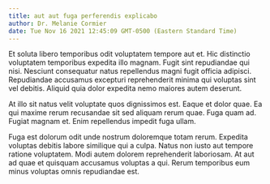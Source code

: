 ```yaml
---
title: aut aut fuga perferendis explicabo
author: Dr. Melanie Cormier
date: Tue Nov 16 2021 12:45:09 GMT-0500 (Eastern Standard Time)
---
```

Et soluta libero temporibus odit voluptatem tempore aut et. Hic distinctio voluptatem temporibus expedita illo magnam. Fugit sint repudiandae qui nisi. Nesciunt consequatur natus repellendus magni fugit officia adipisci. Repudiandae accusamus excepturi reprehenderit minima qui voluptas sint vel debitis. Aliquid quia dolor expedita nemo maiores autem deserunt.

 At illo sit natus velit voluptate quos dignissimos est. Eaque et dolor quae. Ea qui maxime rerum recusandae sit sed aliquam rerum quae. Fuga quam ad. Fugiat magnam et. Enim repellendus impedit fuga ullam.

 Fuga est dolorum odit unde nostrum doloremque totam rerum. Expedita voluptas debitis labore similique qui a culpa. Natus non iusto aut tempore ratione voluptatem. Modi autem dolorem reprehenderit laboriosam. At aut ad quae et quisquam accusamus voluptas a qui. Rerum temporibus eum minus voluptas omnis repudiandae est.